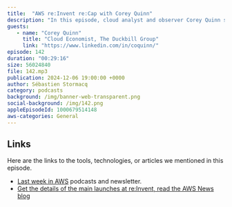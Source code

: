 ```yaml
---
title:  "AWS re:Invent re:Cap with Corey Quinn"
description: "In this episode, cloud analyst and observer Corey Quinn shares his observation about trends and news from this week's AWS re:Invent conference,"
guests:
   - name: "Corey Quinn"
     title: "Cloud Economist, The Duckbill Group"
     link: "https://www.linkedin.com/in/coquinn/"
episode: 142
duration: "00:29:16" 
size: 56024840
file: 142.mp3	
publication: 2024-12-06 19:00:00 +0000
author: Sébastien Stormacq
category: podcasts
background: /img/banner-web-transparent.png
social-background: /img/142.png
appleEpisodeId: 1000679514148
aws-categories: General
---
```


## Links

Here are the links to the tools, technologies, or articles we mentioned in this episode.

- [Last week in AWS](https://www.lastweekinaws.com/) podcasts and newsletter.
- [Get the details of the main launches at re:Invent, read the AWS News blog](https://aws.amazon.com/blogs/aws/)
